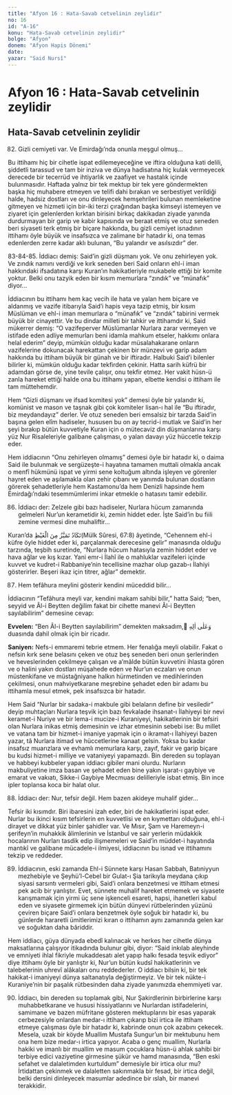 ```yaml
---
title: "Afyon 16 : Hata-Savab cetvelinin zeylidir"
no: 16
id: "A-16"
konu: "Hata-Savab cetvelinin zeylidir"
bolge: "Afyon"
donem: "Afyon Hapis Dönemi"
date: 
yazar: "Said Nursî"
---
```


# Afyon 16 : Hata-Savab cetvelinin zeylidir

## Hata-Savab cetvelinin zeylidir

82. Gizli cemiyeti var. Ve Emirdağı’nda onunla meşgul olmuş...

Bu ittihamı hiç bir cihetle ispat edilemeyeceğine ve iftira olduğuna kati delili, şiddetli tarassud ve tam bir inziva ve dünya hadisatına hiç kulak vermeyecek derecede bir tecerrüd ve ihtiyarlık ve zaafiyet ve hastalık içinde bulunmasıdır. Haftada yalnız bir tek mektup bir tek yere göndermekten başka hiç muhabere etmeyen ve telifi dahi bırakan ve serbestiyet verildiği halde, hadsiz dostları ve onu dinleyecek hemşehrileri bulunan memleketine gitmeyen ve hizmeti için bir-iki terzi çırağından başka kimseyi istemeyen ve ziyaret için gelenlerden kırktan birisini birkaç dakikadan ziyade yanında durdurmayan bir garip ve kabir kapısında ve beraat etmiş ve otuz seneden beri siyaseti terk etmiş bir biçare hakkında, bu gizli cemiyet isnadının ittihamı öyle büyük ve insafsızca ve zalimane bir hatadır ki, ona temas edenlerden zerre kadar aklı bulunan, “Bu yalandır ve asılsızdır” der.

83-84-85. İddiacı demiş: Said’in gizli düşmanı yok. Ve onu zehirleyen yok. Ve zındık namını verdiği ve kırk seneden beri Said onların ehl-i iman hakkındaki ifsadatına karşı Kuran’ın hakikatleriyle mukabele ettiği bir komite yoktur. Belki onu tazyik eden bir kısım memurlara “zındık” ve “münafık” diyor...

İddiacının bu ittihamı hem kaç vecih ile hata ve yalan hem biçare ve aldanmış ve vazife itibarıyla Said’i hapis veya tazip etmiş, bir kısım Müslüman ve ehl-i iman memurlara o “münafık” ve “zındık” tabirini vermek büyük bir cinayettir. Ve bu dindar milleti bir tahkir ve ittihamdır ki, Said mükerrer demiş: “O vazifeperver Müslümanlar Nurlara zarar vermeyen ve istifade eden adliye memurları beni idamla mahkum etseler, hakkımı onlara helal ederim” deyip, mümkün olduğu kadar müsalahakarane onların vazifelerine dokunacak harekattan çekinen bir münzevi ve garip adam hakkında bu ittiham büyük bir günah ve bir iftiradır. Halbuki Said’i bilenler bilirler ki, mümkün olduğu kadar tekfirden çekinir. Hatta sarih küfrü bir adamdan görse de, yine tevile çalışır, onu tekfir etmez. Her vakit hüsn-ü zanla hareket ettiği halde ona bu ittihamı yapan, elbette kendisi o ittiham ile tam müttehemdir.

Hem “Gizli düşmanı ve ifsad komitesi yok” demesi öyle bir yalandır ki, komünist ve mason ve taşnak gibi çok komiteler lisan-ı hal ile “Bu iftiradır, biz meydandayız” derler. Ve otuz seneden beri emsalsiz bir tarzda Said’in başına gelen elîm hadiseler, hususen bu on ay tecrid-i mutlak ve Said’in her şeyi bırakıp bütün kuvvetiyle Kuran için o mütecaviz din düşmanlarına karşı yüz Nur Risaleleriyle galibane çalışması, o yalan davayı yüz hüccetle tekzip eder.

Hem iddiacının “Onu zehirleyen olmamış” demesi öyle bir hatadır ki, o daima Said ile bulunmak ve sergüzeşte-i hayatına tamamen muttali olmakla ancak o menfî hükmünü ispat ve yirmi sene koltuğum altında işleyen ve görenler hayret eden ve aşılamakla olan zehir çıbanı ve yanımda bulunan dostların görerek şehadetleriyle hem Kastamonu’da hem Denizli hapsinde hem Emirdağı’ndaki tesemmümlerimi inkar etmekle o hatasını tamir edebilir.

86. İddiacı der: Zelzele gibi bazı hadiseler, Nurlara hücum zamanında gelmeleri Nur’un kerametidir ki, zemin hiddet eder. İşte Said’in bu fiili zemine vermesi dine muhaliftir...

Kuran’da <span class="arabic" dir="rtl" title="Meal: “Neredeyse öfkeden parçalanacak!”">تَكَادُ تَمَيَّزُ مِنَ الْغَيْظِ</span>(Mülk Sûresi, 67:8) âyetinde, “Cehennem ehl-i küfre öyle hiddet eder ki, parçalanmak derecesine gelir” manasında olduğu tarzında, teşbih suretinde, “Nurlara hücum hatasıyla zemin hiddet eder ve hava ağlar ve kış kızar. Yani emr-i İlahî ile o mahluklar vazifeleri içinde kuvvet ve kudret-i Rabbaniye’nin tecellisine mazhar olup gazab-ı İlahiyi gösterirler. Beşeri ikaz için titrer, ağlar” demektir.

87. Hem tefâhura meylini gösterir kendini müceddid bilir...

İddiacının “Tefâhura meyli var, kendini makam sahibi bilir,” hatta Said; “ben, seyyid ve Âl-i Beytten değilim fakat bir cihette manevi Âl-i Beytten sayılabilirim” demesine cevap:

**Evvelen:** “Ben Âl-i Beytten sayılabilirim” demekten maksadım, ِ<span class="arabic" dir="rtl" title="Meal: “Onun ailesine”">وَعَلٰى اٰلِهِ</span> duasında dahil olmak için bir ricadır.

**Saniyen:** Nefs-i emmaremi tebrie etmem. Her fenalığa meyli olabilir. Fakat o nefsin kırk sene belasını çeken ve otuz beş seneden beri onun şerlerinden ve heveslerinden çekilmeye çalışan ve a’mâlde bütün kuvvetini ihlasta gören ve o halini yakın dostları müşahede eden ve Nur’un eczaları ve onun müstenkifane ve müstağniyane halkın hürmetinden ve medihlerinden çekilmesi, onun mahviyetkarane meşrebine şehadet eden bir adamı bu ittihamla mesul etmek, pek insafsızca bir hatadır.

Hem Said “Nurlar bir sadaka-i makbule gibi belaların define bir vesiledir” deyip muhtaçları Nurlara teşvik için bazı fevkalade ihsanat-ı İlahiyeyi bir nevi keramet-i Nuriye ve bir lema-i mucize-i Kuraniyeyi, hakikatlerinin bir tefsiri olan Nurlara inikas etmiş demesinin ve izhar etmesinin sebebi ise: Bu millet ve vatana tam bir hizmet-i imaniye yapmak için o ikramat-ı İlahiyeyi bazen yazar, tâ Nurlara itimad ve hüccetlerine kanaat gelsin. Yoksa bu kadar insafsız muarızlara ve evhamlı memurlara karşı, zayıf, fakir ve garip biçare bu kudsi hizmet-i milliye ve vataniyeyi yapamazdı. Bin dereden su toplayan ve habbeyi kubbeler yapan iddiacı gibiler mani olurdu. Nurların makbuliyetine imza basan ve şehadet eden bine yakın işarat-ı gaybiye ve emarat ve vakıatı, Sikke-i Gaybiye Mecmuası delilleriyle isbat etmiş. Bin ince ipler toplansa koca bir halat olur.

88. İddiacı der: Nur, tefsir değil. Hem bazen akideye muhalif gider...

Tefsir iki kısımdır. Biri ibaresini izah eder, biri de hakikatlerini ispat eder. Nurlar bu ikinci kısım tefsirlerin en kuvvetlisi ve en kıymettarı olduğuna, ehl-i dirayet ve dikkat yüz binler şahidler var. Ve Mısır, Şam ve Haremeyn-i şerifeyn’in muhakkik âlimlerinin ve İstanbul ve sair yerlerin müdakkik hocalarının Nurları tasdik edip ilişmemeleri ve Said’in müddet-i hayatında mantıkî ve galibane mücadele-i ilmiyesi, iddiacının bu isnad ve ittihamını tekzip ve reddeder.

89. İddiacının, eski zamanda Ehl-i Sünnete karşı Hasan Sabbah, Batıniyyun mezhebiyle ve Şeyhü’l-Cebel bir Gulat-ı Şia tarikıyla meydana çıkıp siyasi sarsıntı vermeleri gibi, Said’i onlara benzetmesi ve ittiham etmesi pek acib bir yanlıştır. Evet, sünnete muhalif hareket etmemek ve siyasete karışmamak için yirmi üç sene işkenceli esareti, hapsi, ihanetleri kabul eden ve siyasete girmemek için bütün dünyevi rütbelerinden yüzünü çeviren biçare Said’i onlara benzetmek öyle soğuk bir hatadır ki, bu günlerde hararetli ümitlerimizi kıran o ittihamın aynı zamanında gelen kar ve soğuktan daha bâriddir.

Hem iddiacı, güya dünyada ebedî kalınacak ve herkes her cihetle dünya maksatlarına çalışıyor itikadında bulunur gibi, diyor: “Said inkılab aleyhinde ve emniyeti ihlal fikriyle mukaddesatı alet yapıp halkı fesada teşvik ediyor” diye ittihamı öyle bir yanlıştır ki, Nur’un bütün kudsî hakikatlerinin ve talebelerinin uhrevî alâkaları onu reddederler. O iddiacı bilsin ki, bir tek hakikat-i imaniyeyi dünya saltanatıyla değiştirmeyiz. Ve bir tek nükte-i Kuraniye’nin bir paşalık rütbesinden daha ziyade yanımızda ehemmiyeti var.

90. İddiacı, bin dereden su toplamak gibi, Nur Şakirdlerinin birbirlerine karşı muhabbetkarane ve hususi hissiyatlarını ve Nurlardan istifadelerini, samimane ve bazen müfritane gösteren mektuplarını bir esas yaparak cerbezesiyle onlardan medar-ı ittiham çıkarıp bizi irtica ile ittiham etmeye çalışması öyle bir hatadır ki, kabrinde onun çok azabını çekecek. Mesela, uzak bir köyde Muallim Mustafa Sungur’un bir mektubunu hem ona hem bize medar-ı irtica yapıyor. Acaba o genç muallim, Nurlarla hakiki ve imanlı bir muallim ve masum çocuklara hüsn-ü ahlak sahibi bir terbiye edici vaziyetine girmesine şükür ve hamd manasında, “Ben eski sefahet ve dalaletimden kurtuldum” demesiyle bir irtica olur mu? İrtidattan çekinmek ve dalaletten sakınmakla bir fesad, bir irtica değil, belki dersini dinleyecek masumlar adedince bir ıslah, bir manevi terakkidir.
